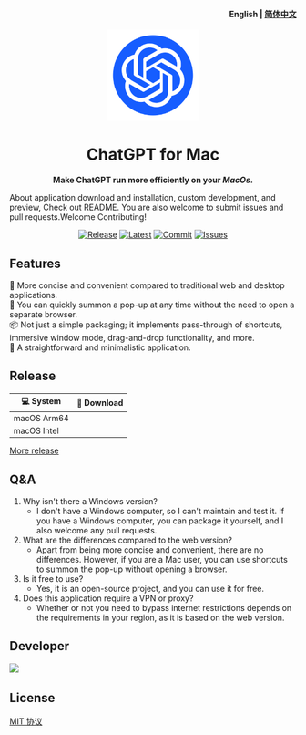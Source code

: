 <h4 align="right">

   <strong>English</strong> | 
   [简体中文](README_CN.md)
   
</h4>

<p align="center">
      <a href="https://github.com/LIjiAngChen8/ChatGPT-Mac" target="_blank">
        <img src="./docs/white.png" width="160" />
      </a>
</p>

<h1 align="center">ChatGPT for Mac</h1>
<p align="center"><strong>Make ChatGPT run more efficiently on your <em>MacOs</em>.</strong></p>

About application download and installation, custom development, and preview, Check out README. You are also welcome to submit issues and pull requests.Welcome Contributing!

<div align="center">

   [![Release](https://github.com/LIjiAngChen8/ChatGPT-Mac/actions/workflows/release.yml/badge.svg)](https://github.com/LIjiAngChen8/ChatGPT-Mac/actions/workflows/release.yml)
    [![Latest](https://img.shields.io/github/release/LIjiAngChen8/ChatGPT-Mac.svg)](https://github.com/LIjiAngChen8/ChatGPT-Mac/releases/latest)
    <a href="https://github.com/LIjiAngChen8/ChatGPT-Mac/commits" target="_blank">
    <img alt="Commit" src="https://img.shields.io/github/commit-activity/m/LIjiAngChen8/ChatGPT-Mac"></a>
    <a href="https://github.com/LIjiAngChen8/ChatGPT-Mac/issues" target="_blank">
    <img alt="Issues" src="https://img.shields.io/github/issues/LIjiAngChen8/ChatGPT-Mac"></a>
</div>

## Features
🎐  More concise and convenient compared to traditional web and desktop applications.  
🚀  You can quickly summon a pop-up at any time without the need to open a separate browser.  
📦  Not just a simple packaging; it implements pass-through of shortcuts, immersive window mode, drag-and-drop functionality, and more.  
👻  A straightforward and minimalistic application.
## Release

| 💻 System         |  🔗 Download            |
|----------------|----------------------|
| macOS Arm64    |      |
| macOS Intel    |      |

[More release](https://github.com/LIjiAngChen8/ChatGPT-Mac/releases)

## Q&A
1. Why isn't there a Windows version?
   - I don't have a Windows computer, so I can't maintain and test it. If you have a Windows computer, you can package it yourself, and I also welcome any pull requests.
2. What are the differences compared to the web version?
   - Apart from being more concise and convenient, there are no differences. However, if you are a Mac user, you can use shortcuts to summon the pop-up without opening a browser.
3. Is it free to use?
   - Yes, it is an open-source project, and you can use it for free.
4. Does this application require a VPN or proxy?
   - Whether or not you need to bypass internet restrictions depends on the requirements in your region, as it is based on the web version.

## Developer
<a href="https://github.com/LIjiAngChen8/ChatGPT-Mac/graphs/contributors"><img src="https://contrib.rocks/image?repo=LIjiAngChen8/ChatGPT-Mac" />
</a>
## License
[MIT 协议](./LICENSE)